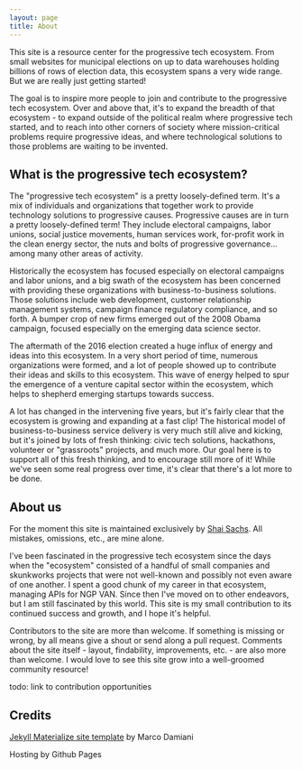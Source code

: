 ```yaml
---
layout: page
title: About
---
```


This site is a resource center for the progressive tech ecosystem. From small websites for municipal elections on up to data warehouses holding billions of rows of election data, this ecosystem spans a very wide range. But we are really just getting started!

The goal is to inspire more people to join and contribute to the progressive tech ecosystem. Over and above that, it's to expand the breadth of that ecosystem - to expand outside of the political realm where progressive tech started, and to reach into other corners of society where mission-critical problems require progressive ideas, and where technological solutions to those problems are waiting to be invented.

## What is the progressive tech ecosystem?

The "progressive tech ecosystem" is a pretty loosely-defined term. It's a mix of individuals and organizations that together work to provide technology solutions to progressive causes. Progressive causes are in turn a pretty loosely-defined term! They include electoral campaigns, labor unions, social justice movements, human services work, for-profit work in the clean energy sector, the nuts and bolts of progressive governance... among many other areas of activity.

Historically the ecosystem has focused especially on electoral campaigns and labor unions, and a big swath of the ecosystem has been concerned with providing these organizations with business-to-business solutions. Those solutions include web development, customer relationship management systems, campaign finance regulatory compliance, and so forth. A bumper crop of new firms emerged out of the 2008 Obama campaign, focused especially on the emerging data science sector.

The aftermath of the 2016 election created a huge influx of energy and ideas into this ecosystem. In a very short period of time, numerous organizations were formed, and a lot of people showed up to contribute their ideas and skills to this ecosystem. This wave of energy helped to spur the emergence of a venture capital sector within the ecosystem, which helps to shepherd emerging startups towards success.

A lot has changed in the intervening five years, but it's fairly clear that the ecosystem is growing and expanding at a fast clip! The historical model of business-to-business service delivery is very much still alive and kicking, but it's joined by lots of fresh thinking: civic tech solutions, hackathons, volunteer or "grassroots" projects, and much more. Our goal here is to support all of this fresh thinking, and to encourage still more of it! While we've seen some real progress over time, it's clear that there's a lot more to be done.

## About us

For the moment this site is maintained exclusively by [Shai Sachs](https://shaisachs.com). All mistakes, omissions, etc., are mine alone.

I've been fascinated in the progressive tech ecosystem since the days when the "ecosystem" consisted of a handful of small companies and skunkworks projects that were not well-known and possibly not even aware of one another. I spent a good chunk of my career in that ecosystem, managing APIs for NGP VAN. Since then I've moved on to other endeavors, but I am still fascinated by this world. This site is my small contribution to its continued success and growth, and I hope it's helpful.

Contributors to the site are more than welcome. If something is missing or wrong, by all means give a shout or send along a pull request. Comments about the site itself - layout, findability, improvements, etc. - are also more than welcome. I would love to see this site grow into a well-groomed community resource!

todo: link to contribution opportunities

## Credits

[Jekyll Materialize site template](https://github.com/macrod68/jekyll-materialize-starter-template) by Marco Damiani

Hosting by Github Pages